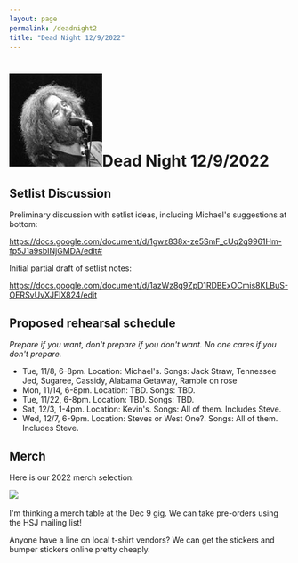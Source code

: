 ```yaml
---
layout: page
permalink: /deadnight2
title: "Dead Night 12/9/2022"
---
```


<h1><img class="ui avatar image" src="/images/jerryavatar.jpg">Dead Night 12/9/2022</h1>

## Setlist Discussion

Preliminary discussion with setlist ideas, including Michael's suggestions at bottom: 

<https://docs.google.com/document/d/1gwz838x-ze5SmF_cUq2q9961Hm-fp5J1a9sbINjGMDA/edit#>

Initial partial draft of setlist notes:

<https://docs.google.com/document/d/1azWz8g9ZpD1RDBExOCmis8KLBuS-OERSvUvXJFlX824/edit>

## Proposed rehearsal schedule

*Prepare if you want, don't prepare if you don't want.  No one cares if you don't prepare.*

* Tue, 11/8, 6-8pm. Location: Michael's. Songs: Jack Straw, Tennessee Jed, Sugaree, Cassidy, Alabama Getaway, Ramble on rose
* Mon, 11/14, 6-8pm. Location: TBD. Songs: TBD.
* Tue, 11/22, 6-8pm. Location: TBD. Songs: TBD.
* Sat, 12/3, 1-4pm. Location: Kevin's. Songs: All of them. Includes Steve.
* Wed, 12/7, 6-9pm. Location: Steves or West One?. Songs: All of them. Includes Steve.

<!--
Here is a summary of availability to rehearse:

<img class="ui centered fluid image" src="/images/22-12-09-rehearsal-availability.png">

Rehearsal proposal, working backwards:
  * Tue 12/6 or Wed 12/7, (with Steve). 6-9pm. Location: Steve's or West One?
  * Sat 12/3 or Sun 12/4, (with Steve). 1-4 or 2-5pm? Location: MS or KH?
  * Tue 11/22 or Sun 11/20. Afternoon or evening, depending. 
  * Mon 11/14.  6-8pm. Location: MS?
-->


## Merch 

Here is our 2022 merch selection:

<img class="ui centered fluid image" src="/images/logo/HSJ_LogoSet.pdf">

I'm thinking a merch table at the Dec 9 gig. We can take pre-orders using the HSJ mailing list!

Anyone have a line on local t-shirt vendors? We can get the stickers and bumper stickers online pretty cheaply.
